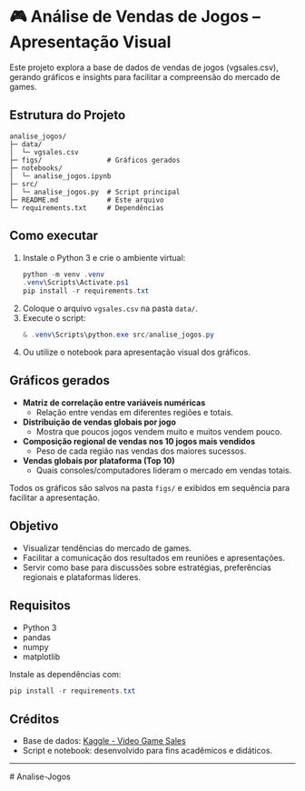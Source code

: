 # 🎮 Análise de Vendas de Jogos – Apresentação Visual

Este projeto explora a base de dados de vendas de jogos (vgsales.csv), gerando gráficos e insights para facilitar a compreensão do mercado de games.

## Estrutura do Projeto
```
analise_jogos/
├─ data/
│  └─ vgsales.csv
├─ figs/                # Gráficos gerados
├─ notebooks/
│  └─ analise_jogos.ipynb
├─ src/
│  └─ analise_jogos.py  # Script principal
├─ README.md            # Este arquivo
└─ requirements.txt     # Dependências
```

## Como executar
1. Instale o Python 3 e crie o ambiente virtual:
   ```powershell
   python -m venv .venv
   .venv\Scripts\Activate.ps1
   pip install -r requirements.txt
   ```
2. Coloque o arquivo `vgsales.csv` na pasta `data/`.
3. Execute o script:
   ```powershell
   & .venv\Scripts\python.exe src/analise_jogos.py
   ```
4. Ou utilize o notebook para apresentação visual dos gráficos.

## Gráficos gerados
- **Matriz de correlação entre variáveis numéricas**
  - Relação entre vendas em diferentes regiões e totais.
- **Distribuição de vendas globais por jogo**
  - Mostra que poucos jogos vendem muito e muitos vendem pouco.
- **Composição regional de vendas nos 10 jogos mais vendidos**
  - Peso de cada região nas vendas dos maiores sucessos.
- **Vendas globais por plataforma (Top 10)**
  - Quais consoles/computadores lideram o mercado em vendas totais.

Todos os gráficos são salvos na pasta `figs/` e exibidos em sequência para facilitar a apresentação.

## Objetivo
- Visualizar tendências do mercado de games.
- Facilitar a comunicação dos resultados em reuniões e apresentações.
- Servir como base para discussões sobre estratégias, preferências regionais e plataformas líderes.

## Requisitos
- Python 3
- pandas
- numpy
- matplotlib

Instale as dependências com:
```powershell
pip install -r requirements.txt
```

## Créditos
- Base de dados: [Kaggle - Video Game Sales](https://www.kaggle.com/datasets/gregorut/videogamesales)
- Script e notebook: desenvolvido para fins acadêmicos e didáticos.

---
#   A n a l i s e - J o g o s  
 